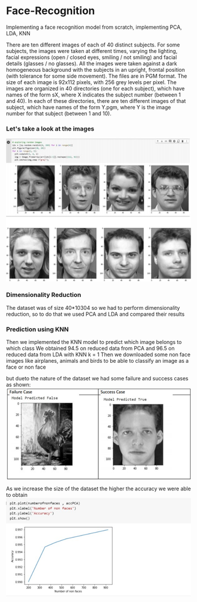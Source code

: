 # Face-Recognition
Implementing a face recognition model from scratch, implementing PCA, LDA, KNN

There are ten different images of each of 40 distinct subjects. For some subjects, the images were taken at different times, varying the lighting, facial expressions (open / closed eyes, smiling / not smiling) and facial details (glasses / no glasses). 
All the images were taken against a dark homogeneous background with the subjects in an upright, frontal position (with tolerance for some side movement). The files are in PGM format. The size of each image is 92x112 pixels, with 256 grey levels per pixel. The images are organized in 40 directories (one for each 
subject), which have names of the form sX, where X indicates the subject number (between 1 and 40). In each of these directories, there are ten different images of that subject, which have names of the form Y.pgm, where Y is the image number for that subject (between 1 and 10).

### Let's take a look at the images
![image](images/1.jpg)

### Dimensionality Reduction
The dataset was of size 40*10304 so we had to perform dimensionality reduction, so to do that we used PCA and LDA and compared their results

### Prediction using KNN
Then we implemented the KNN model to predict which image belongs to which class
We obtained 94.5 on reduced data from PCA and 96.5 on reduced data from LDA with KNN k = 1
Then we downloaded some non face images like airplanes, animals and birds to be able to classify an image as a face or non face

but dueto the nature of the dataset we had some failure and success cases as shown:
![image](images/3.jpg)

As we increase the size of the dataset the higher the accuracy we were able to obtain
![image](images/2.jpg)
